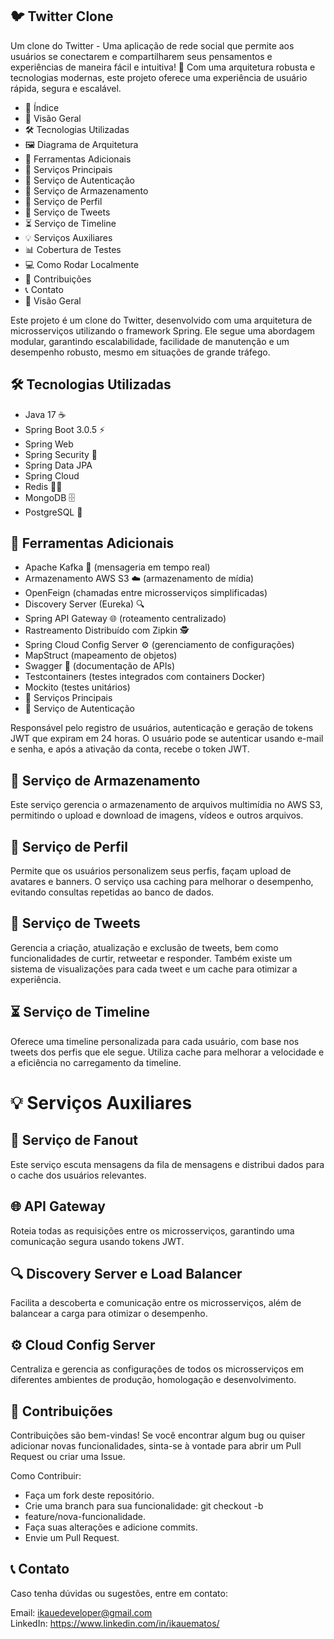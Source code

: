 ## 🐦 Twitter Clone
Um clone do Twitter - Uma aplicação de rede social que permite aos usuários se conectarem e compartilharem seus pensamentos e experiências de maneira fácil e intuitiva! 🚀 Com uma arquitetura robusta e tecnologias modernas, este projeto oferece uma experiência de usuário rápida, segura e escalável.

* 📜 Índice
* 🚀 Visão Geral
* 🛠️ Tecnologias Utilizadas
* 🖼️ Diagrama de Arquitetura
* 🔧 Ferramentas Adicionais
* 💼 Serviços Principais
* 🔑 Serviço de Autenticação
* 💾 Serviço de Armazenamento
* 👤 Serviço de Perfil
* 💬 Serviço de Tweets
* ⏳ Serviço de Timeline
* 💡 Serviços Auxiliares
* 📊 Cobertura de Testes
* 💻 Como Rodar Localmente
* 🎯 Contribuições
* 📞 Contato
* 🚀 Visão Geral

Este projeto é um clone do Twitter, desenvolvido com uma arquitetura de microsserviços utilizando o framework Spring. Ele segue uma abordagem modular, garantindo escalabilidade, facilidade de manutenção e um desempenho robusto, mesmo em situações de grande tráfego.

## 🛠️ Tecnologias Utilizadas
* Java 17 ☕️
* Spring Boot 3.0.5 ⚡
* Spring Web
* Spring Security 🔐
* Spring Data JPA
* Spring Cloud
* Redis 🧑‍🔧
* MongoDB 🗄️
* PostgreSQL 🐘

## 🔧 Ferramentas Adicionais
* Apache Kafka 📡 (mensageria em tempo real)
* Armazenamento AWS S3 ☁️ (armazenamento de mídia)
* OpenFeign (chamadas entre microsserviços simplificadas)
* Discovery Server (Eureka) 🔍
* Spring API Gateway 🌐 (roteamento centralizado)
* Rastreamento Distribuído com Zipkin 🕵️
* Spring Cloud Config Server ⚙️ (gerenciamento de configurações)
* MapStruct (mapeamento de objetos)
* Swagger 📄 (documentação de APIs)
* Testcontainers (testes integrados com containers Docker)
* Mockito (testes unitários)
* 💼 Serviços Principais
* 🔑 Serviço de Autenticação

Responsável pelo registro de usuários, autenticação e geração de tokens JWT que expiram em 24 horas. O usuário pode se autenticar usando e-mail e senha, e após a ativação da conta, recebe o token JWT.

## 💾 Serviço de Armazenamento
Este serviço gerencia o armazenamento de arquivos multimídia no AWS S3, permitindo o upload e download de imagens, vídeos e outros arquivos.

## 👤 Serviço de Perfil
Permite que os usuários personalizem seus perfis, façam upload de avatares e banners. O serviço usa caching para melhorar o desempenho, evitando consultas repetidas ao banco de dados.

##  💬 Serviço de Tweets
Gerencia a criação, atualização e exclusão de tweets, bem como funcionalidades de curtir, retweetar e responder. Também existe um sistema de visualizações para cada tweet e um cache para otimizar a experiência.

## ⏳ Serviço de Timeline
Oferece uma timeline personalizada para cada usuário, com base nos tweets dos perfis que ele segue. Utiliza cache para melhorar a velocidade e a eficiência no carregamento da timeline.

# 💡 Serviços Auxiliares

## 📡 Serviço de Fanout
Este serviço escuta mensagens da fila de mensagens e distribui dados para o cache dos usuários relevantes.

## 🌐 API Gateway
Roteia todas as requisições entre os microsserviços, garantindo uma comunicação segura usando tokens JWT.

## 🔍 Discovery Server e Load Balancer
Facilita a descoberta e comunicação entre os microsserviços, além de balancear a carga para otimizar o desempenho.

## ⚙️ Cloud Config Server
Centraliza e gerencia as configurações de todos os microsserviços em diferentes ambientes de produção, homologação e desenvolvimento.

## 🎯 Contribuições
Contribuições são bem-vindas! Se você encontrar algum bug ou quiser adicionar novas funcionalidades, sinta-se à vontade para abrir um Pull Request ou criar uma Issue.

Como Contribuir:
* Faça um fork deste repositório.
* Crie uma branch para sua funcionalidade: git checkout -b 
* feature/nova-funcionalidade.
* Faça suas alterações e adicione commits.
* Envie um Pull Request.

## 📞 Contato
Caso tenha dúvidas ou sugestões, entre em contato:

Email: ikauedeveloper@gmail.com
<br>
LinkedIn: https://www.linkedin.com/in/ikauematos/
